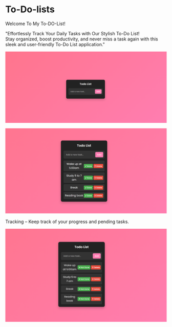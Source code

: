 # To-Do-lists
Welcome To My To-DO-List!

"Effortlessly Track Your Daily Tasks with Our Stylish To-Do List!   
Stay organized, boost productivity, and never miss a task again with this sleek and user-friendly To-Do List application."


![image alt](https://github.com/Itsyashasvibhati/To-Do-lists/blob/899b183039895dcacd67b2748fee2d4096de8663/Screenshot1.png)

![image alt](https://github.com/Itsyashasvibhati/To-Do-lists/blob/c4fb87f46791d6e4df5a953f00af80204cccd64c/Screenshot2.png)


Tracking – Keep track of your progress and pending tasks.

![image alt](https://github.com/Itsyashasvibhati/To-Do-lists/blob/d11d50b27559664be95b91beaad85b68a5e7b109/Screenshot4.png)
